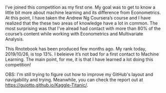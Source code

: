 I’ve joined this competition as my first one. My goal was to get to know a little bit more about machine learning and its difference from Econometrics. At this point, I have taken the Andrew Ng Coursera’s course and I have realized that the these two areas of knowledge have a lot in common. The most surprising was that I’ve alread had contact with more than 80% of the course’s content while working with Econometrics and Multivariate Analysis.

This Rnotebook has been produced few months ago. My rank today, 2019/10/26, is top 13%. I beleieve it’s not bad for a first contact to Machine Learning. The main point, for me, it is that I have learned a lot doing this competition!

OBS: I'm still trying to figure out how to improve my GitHub's layout and navigability and trying. Meanwhile, you can check the report out at https://guiotto.github.io/Kaggle-Titanic/.
